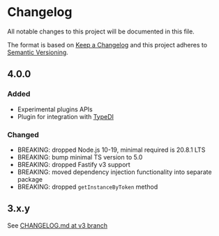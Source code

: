 # Changelog

All notable changes to this project will be documented in this file.

The format is based on [Keep a Changelog](https://keepachangelog.com/en/1.0.0/)
and this project adheres to [Semantic Versioning](https://semver.org/spec/v2.0.0.html).

## 4.0.0

### Added

- Experimental plugins APIs
- Plugin for integration with [TypeDI](https://npmjs.com/package/typedi)

### Changed

- BREAKING: dropped Node.js 10-19, minimal required is 20.8.1 LTS
- BREAKING: bump minimal TS version to 5.0
- BREAKING: dropped Fastify v3 support
- BREAKING: moved dependency injection functionality into separate package
- BREAKING: dropped `getInstanceByToken` method

## 3.x.y

See [CHANGELOG.md at v3 branch](https://github.com/L2jLiga/fastify-decorators/blob/v3/CHANGELOG.md)
